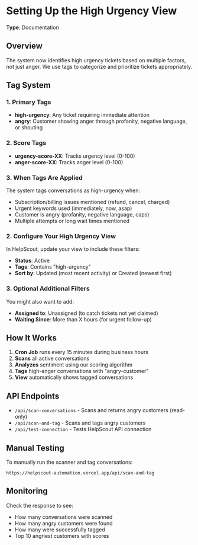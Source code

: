 # Setting Up the High Urgency View

**Type**: Documentation

## Overview
The system now identifies high urgency tickets based on multiple factors, not just anger. We use tags to categorize and prioritize tickets appropriately.

## Tag System

### 1. Primary Tags
- **high-urgency**: Any ticket requiring immediate attention
- **angry**: Customer showing anger through profanity, negative language, or shouting

### 2. Score Tags
- **urgency-score-XX**: Tracks urgency level (0-100)
- **anger-score-XX**: Tracks anger level (0-100)

### 3. When Tags Are Applied
The system tags conversations as high-urgency when:
- Subscription/billing issues mentioned (refund, cancel, charged)
- Urgent keywords used (immediately, now, asap)
- Customer is angry (profanity, negative language, caps)
- Multiple attempts or long wait times mentioned

### 2. Configure Your High Urgency View
In HelpScout, update your view to include these filters:
- **Status**: Active
- **Tags**: Contains "high-urgency"
- **Sort by**: Updated (most recent activity) or Created (newest first)

### 3. Optional Additional Filters
You might also want to add:
- **Assigned to**: Unassigned (to catch tickets not yet claimed)
- **Waiting Since**: More than X hours (for urgent follow-up)

## How It Works

1. **Cron Job** runs every 15 minutes during business hours
2. **Scans** all active conversations
3. **Analyzes** sentiment using our scoring algorithm
4. **Tags** high-anger conversations with "angry-customer"
5. **View** automatically shows tagged conversations

## API Endpoints

- `/api/scan-conversations` - Scans and returns angry customers (read-only)
- `/api/scan-and-tag` - Scans and tags angry customers
- `/api/test-connection` - Tests HelpScout API connection

## Manual Testing

To manually run the scanner and tag conversations:
```
https://helpscout-automation.vercel.app/api/scan-and-tag
```

## Monitoring

Check the response to see:
- How many conversations were scanned
- How many angry customers were found
- How many were successfully tagged
- Top 10 angriest customers with scores